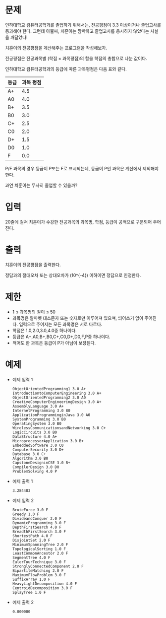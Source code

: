 # 문제
인하대학교 컴퓨터공학과를 졸업하기 위해서는, 전공평점이 3.3 이상이거나 졸업고사를 통과해야 한다. 그런데 아뿔싸, 치훈이는 깜빡하고 졸업고사를 응시하지 않았다는 사실을 깨달았다!

치훈이의 전공평점을 계산해주는 프로그램을 작성해보자.

전공평점은 전공과목별 (학점 × 과목평점)의 합을 학점의 총합으로 나눈 값이다.

인하대학교 컴퓨터공학과의 등급에 따른 과목평점은 다음 표와 같다.

| 등급 | 과목 평점 |
| -- | --- |
| A+ | 4.5 |
| A0 | 4.0 |
| B+ | 3.5 |
| B0 | 3.0 |
| C+ | 2.5 |
| C0 | 2.0 |
| D+ | 1.5 |
| D0 | 1.0 |
| F | 0.0 |

P/F 과목의 경우 등급이 P또는 F로 표시되는데, 등급이 P인 과목은 계산에서 제외해야 한다.

과연 치훈이는 무사히 졸업할 수 있을까?

# 입력
20줄에 걸쳐 치훈이가 수강한 전공과목의 과목명, 학점, 등급이 공백으로 구분되어 주어진다.

# 출력
치훈이의 전공평점을 출력한다.

정답과의 절대오차 또는 상대오차가 
\(10^{-4}\) 이하이면 정답으로 인정한다.

# 제한
- 1 ≤ 과목명의 길이 ≤ 50
- 과목명은 알파벳 대소문자 또는 숫자로만 이루어져 있으며, 띄어쓰기 없이 주어진다. 입력으로 주어지는 모든 과목명은 서로 다르다.
- 학점은 1.0,2.0,3.0,4.0중 하나이다.
- 등급은 A+,A0,B+,B0,C+,C0,D+,D0,F,P중 하나이다.
- 적어도 한 과목은 등급이 P가 아님이 보장된다.

# 예제
- 예제 입력 1 
    ```
    ObjectOrientedProgramming1 3.0 A+
    IntroductiontoComputerEngineering 3.0 A+
    ObjectOrientedProgramming2 3.0 A0
    CreativeComputerEngineeringDesign 3.0 A+
    AssemblyLanguage 3.0 A+
    InternetProgramming 3.0 B0
    ApplicationProgramminginJava 3.0 A0
    SystemProgramming 3.0 B0
    OperatingSystem 3.0 B0
    WirelessCommunicationsandNetworking 3.0 C+
    LogicCircuits 3.0 B0
    DataStructure 4.0 A+
    MicroprocessorApplication 3.0 B+
    EmbeddedSoftware 3.0 C0
    ComputerSecurity 3.0 D+
    Database 3.0 C+
    Algorithm 3.0 B0
    CapstoneDesigninCSE 3.0 B+
    CompilerDesign 3.0 D0
    ProblemSolving 4.0 P
    ```
- 예제 출력 1 
    ```
    3.284483
    ```
- 예제 입력 2 
    ```
    BruteForce 3.0 F
    Greedy 1.0 F
    DivideandConquer 2.0 F
    DynamicProgramming 3.0 F
    DepthFirstSearch 4.0 F
    BreadthFirstSearch 3.0 F
    ShortestPath 4.0 F
    DisjointSet 2.0 F
    MinimumSpanningTree 2.0 F
    TopologicalSorting 1.0 F
    LeastCommonAncestor 2.0 F
    SegmentTree 4.0 F
    EulerTourTechnique 3.0 F
    StronglyConnectedComponent 2.0 F
    BipartiteMatching 2.0 F
    MaximumFlowProblem 3.0 F
    SuffixArray 1.0 F
    HeavyLightDecomposition 4.0 F
    CentroidDecomposition 3.0 F
    SplayTree 1.0 F
    ```
- 예제 출력 2 
    ```
    0.000000
    ```